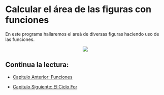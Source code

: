 # Calcular el área de las figuras con funciones

En este programa hallaremos el areá de diversas figuras haciendo uso de las funciones.

<div align="center">
<a href="https://youtu.be/klB_dwQGoUA"><img src="./../../img/12-min.png"/></a>
</div>

## Continua la lectura:

- [Capitulo Anterior: Funciones](./../11_Funciones)

- [Capitulo Siguiente: El Ciclo For](./../13_For)
